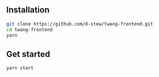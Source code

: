 ## Installation

```bash
git clone https://github.com/d-stew/twang-frontend.git
cd twang-frontend
yarn
```

## Get started

```bash
yarn start
```